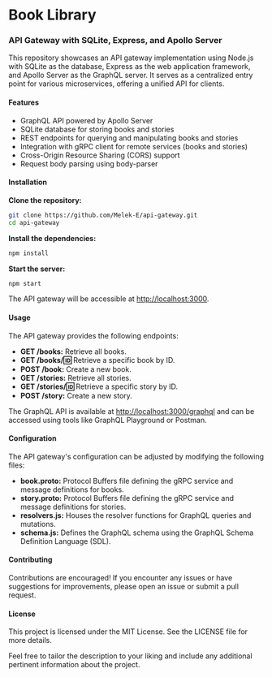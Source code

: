 # Book Library
### API Gateway with SQLite, Express, and Apollo Server

This repository showcases an API gateway implementation using Node.js with SQLite as the database, Express as the web application framework, and Apollo Server as the GraphQL server. It serves as a centralized entry point for various microservices, offering a unified API for clients.

#### Features
- GraphQL API powered by Apollo Server
- SQLite database for storing books and stories
- REST endpoints for querying and manipulating books and stories
- Integration with gRPC client for remote services (books and stories)
- Cross-Origin Resource Sharing (CORS) support
- Request body parsing using body-parser

#### Installation
**Clone the repository:**
```bash
git clone https://github.com/Melek-E/api-gateway.git
cd api-gateway
```
**Install the dependencies:**
```bash
npm install
```
**Start the server:**
```bash
npm start
```
The API gateway will be accessible at [http://localhost:3000](http://localhost:3000).

#### Usage
The API gateway provides the following endpoints:

- **GET /books:** Retrieve all books.
- **GET /books/:id:** Retrieve a specific book by ID.
- **POST /book:** Create a new book.
- **GET /stories:** Retrieve all stories.
- **GET /stories/:id:** Retrieve a specific story by ID.
- **POST /story:** Create a new story.

The GraphQL API is available at [http://localhost:3000/graphql](http://localhost:3000/graphql) and can be accessed using tools like GraphQL Playground or Postman.

#### Configuration
The API gateway's configuration can be adjusted by modifying the following files:

- **book.proto:** Protocol Buffers file defining the gRPC service and message definitions for books.
- **story.proto:** Protocol Buffers file defining the gRPC service and message definitions for stories.
- **resolvers.js:** Houses the resolver functions for GraphQL queries and mutations.
- **schema.js:** Defines the GraphQL schema using the GraphQL Schema Definition Language (SDL).

#### Contributing
Contributions are encouraged! If you encounter any issues or have suggestions for improvements, please open an issue or submit a pull request.

#### License
This project is licensed under the MIT License. See the LICENSE file for more details.

Feel free to tailor the description to your liking and include any additional pertinent information about the project.
